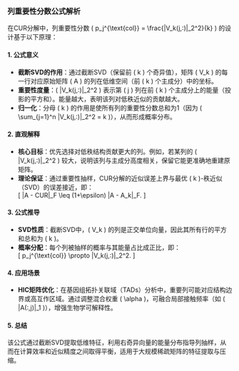 ### **列重要性分数公式解析**

在CUR分解中，列重要性分数 \( p_j^{\text{col}} = \frac{\|V_k(j,:)\|_2^2}{k} \) 的设计基于以下原理：

#### **1. 公式意义**
- **截断SVD的作用**：通过截断SVD（保留前 \( k \) 个奇异值），矩阵 \( V_k \) 的每一行对应原始矩阵 \( A \) 的列在低维空间（前 \( k \) 个主成分）中的坐标。  
- **重要性度量**：\( \|V_k(j,:)\|_2^2 \) 表示第 \( j \) 列在前 \( k \) 个主成分上的能量（投影的平方和）。能量越大，表明该列对低秩近似的贡献越大。  
- **归一化**：分母 \( k \) 的作用是使所有列的重要性分数总和为1（因为 \( \sum_{j=1}^n \|V_k(j,:)\|_2^2 = k \)），从而形成概率分布。

#### **2. 直观解释**
- **核心目标**：优先选择对低秩结构贡献更大的列。例如，若某列的 \( \|V_k(j,:)\|_2^2 \) 较大，说明该列与主成分高度相关，保留它能更准确地重建原矩阵。  
- **理论保证**：通过重要性抽样，CUR分解的近似误差上界与最优 \( k \)-秩近似（SVD）的误差接近，即：  
  \[
  \|A - CUR\|_F \leq (1+\epsilon) \|A - A_k\|_F.
  \]

#### **3. 公式推导**
- **SVD性质**：截断SVD中，\( V_k \) 的列是正交单位向量，因此其所有行的平方和总和为 \( k \)。  
- **概率分配**：每个列被抽样的概率与其能量占比成正比，即：  
  \[
  p_j^{\text{col}} \propto \|V_k(j,:)\|_2^2.
  \]

#### **4. 应用场景**
- **HIC矩阵优化**：在基因组拓扑关联域（TADs）分析中，重要列可能对应结构边界或高互作区域。通过调整混合权重 \( \alpha \)，可融合局部接触频率（如 \( \|A(:,j)\|_1 \)），增强生物学可解释性。

#### **5. 总结**
该公式通过截断SVD提取低维特征，利用右奇异向量的能量分布指导列抽样，从而在计算效率和近似精度之间取得平衡，适用于大规模稀疏矩阵的特征提取与压缩。